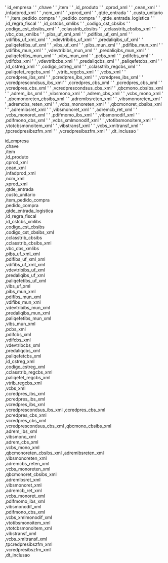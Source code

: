               
' id_empresa               '
' ,chave                   '
' ,item                    '
' ,id_produto              '
' ,cprod_xml               '
' ,cean_xml                '
' ,infadprod_xml           '
' ,ncm_xml                 '
' ,xprod_xml               '
' ,qtde_entrada            '
' ,custo_unitario          '
' ,item_pedido_compra      '
' ,pedido_compra           '
' ,qtde_entrada_logistica  '
' ,id_regra_fiscal         '
' ,id_cstcbs_xmlibs        '
' ,codigo_cst_cbsibs       '
' ,codigo_cst_cbsibs_xml   '
' ,cclasstrib_cbsibs       '
' ,cclasstrib_cbsibs_xml   '
' ,vbc_cbs_xmlibs          '
' ,pibs_uf_xml_xml         '
' ,pdifibs_uf_xml_xml      '
' ,vdifibs_uf_xml_xml      '
' ,vdevtribibs_uf_xml      '
' ,predaliqibs_uf_xml      '
' ,paliqefetibs_uf_xml     '
' ,vibs_uf_xml             '
' ,pibs_mun_xml            '
' ,pdifibs_mun_xml         '
' ,vdifibs_mun_xml         '
' ,vdevtribibs_mun_xml     '
' ,predaliqibs_mun_xml     '
' ,paliqefetibs_mun_xml    '
' ,vibs_mun_xml            '
' ,pcbs_xml                '
' ,pdifcbs_xml             '
' ,vdifcbs_xml             '
' ,vdevtribcbs_xml         '
' ,predaliqcbs_xml         '
' ,paliqefetcbs_xml        '
' ,id_cstreg_xml           '
' ,codigo_cstreg_xml       '
' ,cclasstrib_regcbs_xml   '
' ,paliqefet_regcbs_xml    '
' ,vtrib_regcbs_xml        '
' ,vcbs_xml                '
' ,ccredpres_ibs_xml       '
' ,pcredpres_ibs_xml       '
' ,vcredpres_ibs_xml       '
' ,vcredprescondsus_ibs_xml'
' ,ccredpres_cbs_xml       '
' ,pcredpres_cbs_xml       '
' ,vcredpres_cbs_xml       '
' ,vcredprescondsus_cbs_xml'
' ,qbcmono_cbsibs_xml      '
' ,adrem_ibs_xml           '
' ,vibsmono_xml            '
' ,adrem_cbs_xml           '
' ,vcbs_mono_xml           '
' ,qbcmonoreten_cbsibs_xml '
' ,adremibsreten_xml       '
' ,vibsmonoreten_xml       '
' ,adremcbs_reten_xml      '
' ,vcbs_monoreten_xml      '
' ,qbcmonoret_cbsibs_xml   '
' ,adremibsret_xml         '
' ,vibsmonoret_xml         '
' ,adremcb_ret_xml         '
' ,vcbs_monoret_xml        '
' ,pdifmomo_ibs_xml        '
' ,vibsmonodif_xml         '
' ,pdifmono_cbs_xml        '
' ,vcbs_xmlmonodif_xml     '
' ,vtotibsmonoitem_xml     '
' ,vtotcbsmonoitem_xml     '
' ,vibstransf_xml          '
' ,vcbs_xmltransf_xml      '
' ,tpcredpresibszfm_xml    '
' ,vcredpresibszfm_xml     '
' ,dt_inclusao             '


<!-- SDS -->

id_empresa              
,chave                   
,item                    
,id_produto              
,cprod_xml               
,cean_xml                
,infadprod_xml           
,ncm_xml                 
,xprod_xml               
,qtde_entrada            
,custo_unitario          
,item_pedido_compra      
,pedido_compra           
,qtde_entrada_logistica  
,id_regra_fiscal         
,id_cstcbs_xmlibs        
,codigo_cst_cbsibs       
,codigo_cst_cbsibs_xml   
,cclasstrib_cbsibs       
,cclasstrib_cbsibs_xml   
,vbc_cbs_xmlibs          
,pibs_uf_xml_xml         
,pdifibs_uf_xml_xml      
,vdifibs_uf_xml_xml      
,vdevtribibs_uf_xml      
,predaliqibs_uf_xml      
,paliqefetibs_uf_xml     
,vibs_uf_xml             
,pibs_mun_xml            
,pdifibs_mun_xml         
,vdifibs_mun_xml         
,vdevtribibs_mun_xml     
,predaliqibs_mun_xml     
,paliqefetibs_mun_xml    
,vibs_mun_xml            
,pcbs_xml                
,pdifcbs_xml             
,vdifcbs_xml             
,vdevtribcbs_xml         
,predaliqcbs_xml         
,paliqefetcbs_xml        
,id_cstreg_xml           
,codigo_cstreg_xml       
,cclasstrib_regcbs_xml   
,paliqefet_regcbs_xml    
,vtrib_regcbs_xml        
,vcbs_xml                
,ccredpres_ibs_xml       
,pcredpres_ibs_xml       
,vcredpres_ibs_xml       
,vcredprescondsus_ibs_xml
,ccredpres_cbs_xml       
,pcredpres_cbs_xml       
,vcredpres_cbs_xml       
,vcredprescondsus_cbs_xml
,qbcmono_cbsibs_xml      
,adrem_ibs_xml           
,vibsmono_xml            
,adrem_cbs_xml           
,vcbs_mono_xml           
,qbcmonoreten_cbsibs_xml 
,adremibsreten_xml       
,vibsmonoreten_xml       
,adremcbs_reten_xml      
,vcbs_monoreten_xml      
,qbcmonoret_cbsibs_xml   
,adremibsret_xml         
,vibsmonoret_xml         
,adremcb_ret_xml         
,vcbs_monoret_xml        
,pdifmomo_ibs_xml        
,vibsmonodif_xml         
,pdifmono_cbs_xml        
,vcbs_xmlmonodif_xml     
,vtotibsmonoitem_xml     
,vtotcbsmonoitem_xml     
,vibstransf_xml          
,vcbs_xmltransf_xml      
,tpcredpresibszfm_xml    
,vcredpresibszfm_xml     
,dt_inclusao             
